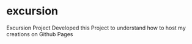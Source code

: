 # excursion
Excursion Project
Developed this Project to understand how to host my creations on Github Pages 
